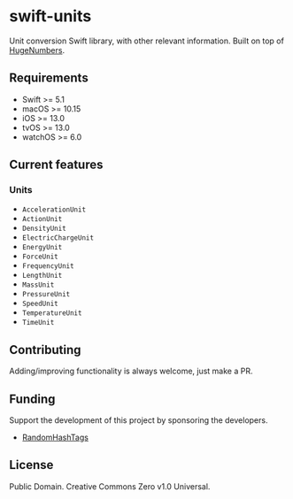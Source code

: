 # swift-units
Unit conversion Swift library, with other relevant information. Built on top of [HugeNumbers](https://github.com/RandomHashTags/swift_huge-numbers).

## Requirements
- Swift >= 5.1
- macOS >= 10.15
- iOS >= 13.0
- tvOS >= 13.0
- watchOS >= 6.0

## Current features
### Units
- `AccelerationUnit`
- `ActionUnit`
- `DensityUnit`
- `ElectricChargeUnit`
- `EnergyUnit`
- `ForceUnit`
- `FrequencyUnit`
- `LengthUnit`
- `MassUnit`
- `PressureUnit`
- `SpeedUnit`
- `TemperatureUnit`
- `TimeUnit`

## Contributing
Adding/improving functionality is always welcome, just make a PR.

## Funding
Support the development of this project by sponsoring the developers.
- [RandomHashTags](https://github.com/sponsors/RandomHashTags)

## License
Public Domain. Creative Commons Zero v1.0 Universal.

